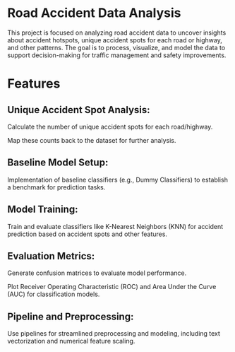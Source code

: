 # Road Accident Data Analysis
This project is focused on analyzing road accident data to uncover insights about accident hotspots, unique accident spots for each road or highway, and other patterns. The goal is to process, visualize, and model the data to support decision-making for traffic management and safety improvements.

# Features
## Unique Accident Spot Analysis:

Calculate the number of unique accident spots for each road/highway.

Map these counts back to the dataset for further analysis.

## Baseline Model Setup:

Implementation of baseline classifiers (e.g., Dummy Classifiers) to establish a benchmark for prediction tasks.

## Model Training:

Train and evaluate classifiers like K-Nearest Neighbors (KNN) for accident prediction based on accident spots and other features.

## Evaluation Metrics:

Generate confusion matrices to evaluate model performance.

Plot Receiver Operating Characteristic (ROC) and Area Under the Curve (AUC) for classification models.

## Pipeline and Preprocessing:

Use pipelines for streamlined preprocessing and modeling, including text vectorization and numerical feature scaling.




